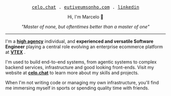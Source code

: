<p align="center">
  <samp>
    <a href="https://celo.chat">celo.chat</a> .
    <a href="https://eutiveumsonho.com">eutiveumsonho.com</a> .
    <a href="https://linkedin.com/in/marcelovicentegc">linkedin</a>
  </samp>
</p>

<p align="center">Hi, I'm Marcelo 🤗</p>
<p align="center"><i>"Master of none, but oftentimes better than a master of one"</i></p>

---


I'm a [**high agency**](https://www.highagency.com/) individual, and **experienced and versatile Software Engineer** playing a central role evolving an enterprise ecommerce platform at [**VTEX**](https://vtex.com) .

I'm used to build end-to-end systems, from agentic systems to complex backend services, infrastructure and good looking front-ends. Visit my website at [**celo.chat**](https://celo.chat) to learn more about my skills and projects.

When I'm not writing code or managing my own infrastructure, you'll find me immersing myself in sports or spending quality time with friends.
